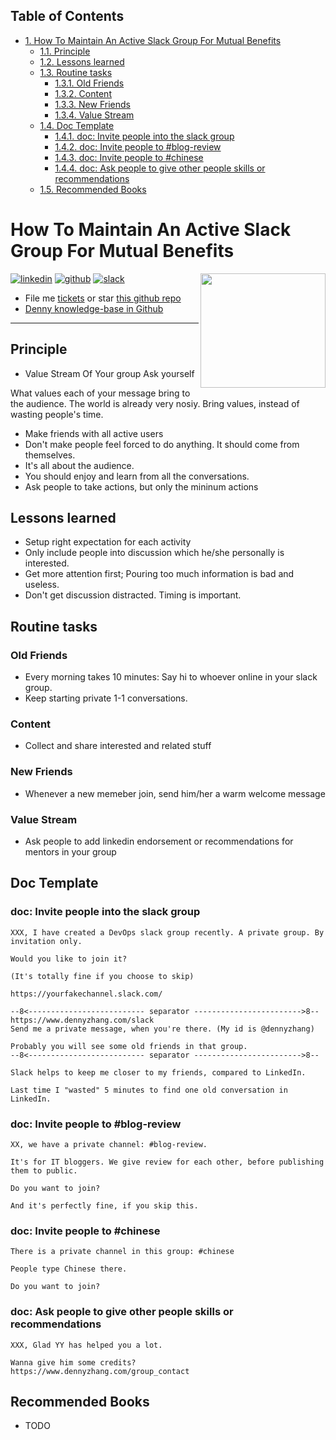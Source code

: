 <div id="table-of-contents">
<h2>Table of Contents</h2>
<div id="text-table-of-contents">
<ul>
<li><a href="#sec-1">1. How To Maintain An Active Slack Group For Mutual Benefits</a>
<ul>
<li><a href="#sec-1-1">1.1. Principle</a></li>
<li><a href="#sec-1-2">1.2. Lessons learned</a></li>
<li><a href="#sec-1-3">1.3. Routine tasks</a>
<ul>
<li><a href="#sec-1-3-1">1.3.1. Old Friends</a></li>
<li><a href="#sec-1-3-2">1.3.2. Content</a></li>
<li><a href="#sec-1-3-3">1.3.3. New Friends</a></li>
<li><a href="#sec-1-3-4">1.3.4. Value Stream</a></li>
</ul>
</li>
<li><a href="#sec-1-4">1.4. Doc Template</a>
<ul>
<li><a href="#sec-1-4-1">1.4.1. doc: Invite people into the slack group</a></li>
<li><a href="#sec-1-4-2">1.4.2. doc: Invite people to #blog-review</a></li>
<li><a href="#sec-1-4-3">1.4.3. doc: Invite people to #chinese</a></li>
<li><a href="#sec-1-4-4">1.4.4. doc: Ask people to give other people skills or recommendations</a></li>
</ul>
</li>
<li><a href="#sec-1-5">1.5. Recommended Books</a></li>
</ul>
</li>
</ul>
</div>
</div>


# How To Maintain An Active Slack Group For Mutual Benefits<a id="sec-1" name="sec-1"></a>

<a href="https://www.linkedin.com/in/dennyzhang001"><img src="https://www.dennyzhang.com/wp-content/uploads/sns/linkedin.png" alt="linkedin" /></a>
<a href="https://github.com/DennyZhang"><img src="https://www.dennyzhang.com/wp-content/uploads/sns/github.png" alt="github" /></a>
<a href="https://www.dennyzhang.com/slack"><img src="https://www.dennyzhang.com/wp-content/uploads/sns/slack.png" alt="slack" /></a>
<a href="https://github.com/DennyZhang?tab=followers"><img align="right" width="200" height="183" src="https://www.dennyzhang.com/wp-content/uploads/denny/watermark/github.png" /></a>

-   File me [tickets](<https://github.com/DennyZhang/maintain-slack-group/issues>) or star [this github repo](<https://github.com/DennyZhang/maintain-slack-group>)
-   [Denny knowledge-base in Github](https://github.com/search?utf8=✓&q=topic%3Aknowledge-base+user%3ADennyZhang&type=Repositories)

---

## Principle<a id="sec-1-1" name="sec-1-1"></a>

-   Value Stream Of Your group Ask yourself

What values each of your message bring to the audience. The world is already very nosiy. Bring values, instead of wasting people's time.  

-   Make friends with all active users
-   Don't make people feel forced to do anything. It should come from themselves.
-   It's all about the audience.
-   You should enjoy and learn from all the conversations.
-   Ask people to take actions, but only the mininum actions

## Lessons learned<a id="sec-1-2" name="sec-1-2"></a>

-   Setup right expectation for each activity
-   Only include people into discussion which he/she personally is interested.
-   Get more attention first; Pouring too much information is bad and useless.
-   Don't get discussion distracted. Timing is important.

## Routine tasks<a id="sec-1-3" name="sec-1-3"></a>

### Old Friends<a id="sec-1-3-1" name="sec-1-3-1"></a>

-   Every morning takes 10 minutes: Say hi to whoever online in your slack group.
-   Keep starting private 1-1 conversations.

### Content<a id="sec-1-3-2" name="sec-1-3-2"></a>

-   Collect and share interested and related stuff

### New Friends<a id="sec-1-3-3" name="sec-1-3-3"></a>

-   Whenever a new memeber join, send him/her a warm welcome message

### Value Stream<a id="sec-1-3-4" name="sec-1-3-4"></a>

-   Ask people to add linkedin endorsement or recommendations for mentors in your group

## Doc Template<a id="sec-1-4" name="sec-1-4"></a>

### doc: Invite people into the slack group<a id="sec-1-4-1" name="sec-1-4-1"></a>

    XXX, I have created a DevOps slack group recently. A private group. By invitation only.
    
    Would you like to join it?
    
    (It's totally fine if you choose to skip)
    
    https://yourfakechannel.slack.com/
    
    --8<-------------------------- separator ------------------------>8--
    https://www.dennyzhang.com/slack
    Send me a private message, when you're there. (My id is @dennyzhang)
    
    Probably you will see some old friends in that group.
    --8<-------------------------- separator ------------------------>8--
    
    Slack helps to keep me closer to my friends, compared to LinkedIn.
    
    Last time I "wasted" 5 minutes to find one old conversation in LinkedIn.

### doc: Invite people to #blog-review<a id="sec-1-4-2" name="sec-1-4-2"></a>

    XX, we have a private channel: #blog-review.
    
    It's for IT bloggers. We give review for each other, before publishing them to public.
    
    Do you want to join?
    
    And it's perfectly fine, if you skip this.

### doc: Invite people to #chinese<a id="sec-1-4-3" name="sec-1-4-3"></a>

    There is a private channel in this group: #chinese
    
    People type Chinese there.
    
    Do you want to join?

### doc: Ask people to give other people skills or recommendations<a id="sec-1-4-4" name="sec-1-4-4"></a>

    XXX, Glad YY has helped you a lot.
    
    Wanna give him some credits?
    https://www.dennyzhang.com/group_contact

## Recommended Books<a id="sec-1-5" name="sec-1-5"></a>

-   TODO